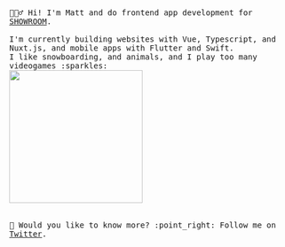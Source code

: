 
<samp>
  🙋🏼‍♂️ Hi! I'm Matt and do frontend app development for <a href="https://www.showroom-live.com">SHOWROOM</a>.
  <br><br>I'm currently building websites with Vue, Typescript, and Nuxt.js, and mobile apps with Flutter and Swift.
  <br> I like snowboarding, and animals, and I play too many videogames :sparkles:<br>
  <img src="https://i.imgur.com/vP0qxPQ.gif" width="240px" align="center"><br>
  <br><br>🐥 Would you like to know more? :point_right: Follow me on <a href="https://twitter.com/mattwestcott">Twitter</a>.
</samp>
<br><br>
